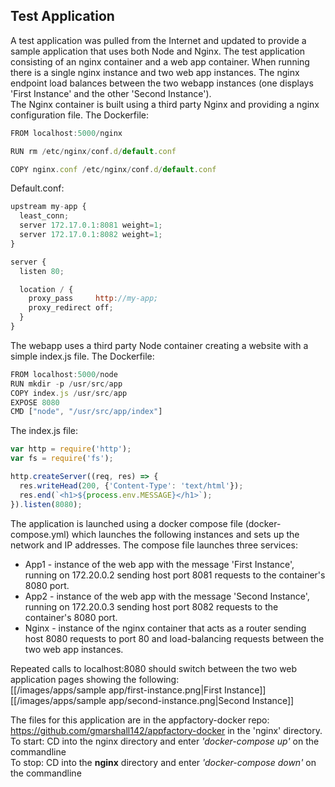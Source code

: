 ## Test Application
A test application was pulled from the Internet and updated to provide a sample application that uses both Node and 
Nginx.  The test application consisting of an nginx container and a web app container.  When running there is a single
nginx instance and two web app instances.  The nginx endpoint load balances between the two webapp instances (one 
displays 'First Instance' and the other 'Second Instance').    
The Nginx container is built using a third party Nginx and providing a nginx configuration file.  The Dockerfile:
``` javascript
FROM localhost:5000/nginx

RUN rm /etc/nginx/conf.d/default.conf

COPY nginx.conf /etc/nginx/conf.d/default.conf 
``` 
Default.conf:
``` javascript
upstream my-app {
  least_conn;
  server 172.17.0.1:8081 weight=1;
  server 172.17.0.1:8082 weight=1;
}

server {
  listen 80;

  location / {
    proxy_pass     http://my-app;
    proxy_redirect off;
  }
}
```   
The webapp uses a third party Node container creating a website with a simple index.js file.  The Dockerfile: 
``` javascript
FROM localhost:5000/node
RUN mkdir -p /usr/src/app
COPY index.js /usr/src/app
EXPOSE 8080
CMD ["node", "/usr/src/app/index"]
```  
The index.js file:
``` javascript
var http = require('http');
var fs = require('fs');

http.createServer((req, res) => {
  res.writeHead(200, {'Content-Type': 'text/html'});
  res.end(`<h1>${process.env.MESSAGE}</h1>`);
}).listen(8080);
``` 
The application is launched using a docker compose file (docker-compose.yml) which launches the following instances 
and sets up the network and IP addresses.  The compose file launches three services:
* App1 - instance of the web app with the message 'First Instance', running on 172.20.0.2 sending host port 8081 
requests to the container's 8080 port.
* App2 - instance of the web app with the message 'Second Instance', running on 172.20.0.3 sending host port 8082 
requests to the container's 8080 port.
* Nginx - instance of the nginx container that acts as a router sending host 8080 requests to port 80 and
load-balancing requests between the two web app instances.

Repeated calls to localhost:8080 should switch between the two web application pages showing the following:    
[[/images/apps/sample app/first-instance.png|First Instance]]   
[[/images/apps/sample app/second-instance.png|Second Instance]]   

The files for this application are in the appfactory-docker repo: https://github.com/gmarshall142/appfactory-docker
in the 'nginx' directory.    
To start: CD into the nginx directory and enter _'docker-compose up'_ on the commandline   
To stop:  CD into the __nginx__ directory and enter _'docker-compose down'_ on the commandline
